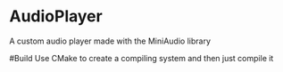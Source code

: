 # AudioPlayer
A custom audio player made with the MiniAudio library

#Build
Use CMake to create a compiling system and then just compile it
